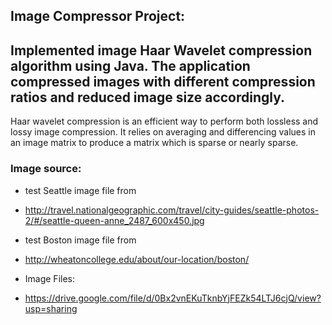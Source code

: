 ## Image Compressor Project:


Implemented image Haar Wavelet compression algorithm using Java. The application compressed images with different compression ratios and reduced image size accordingly.
--
Haar wavelet compression is an efficient way to perform both lossless and lossy image compression. It relies
on averaging and differencing values in an image matrix to produce a matrix which is sparse or nearly sparse.

### Image source:
* test Seattle image file from
* http://travel.nationalgeographic.com/travel/city-guides/seattle-photos-2/#/seattle-queen-anne_2487_600x450.jpg

* test Boston image file from
* http://wheatoncollege.edu/about/our-location/boston/

* Image Files:
* https://drive.google.com/file/d/0Bx2vnEKuTknbYjFEZk54LTJ6cjQ/view?usp=sharing
